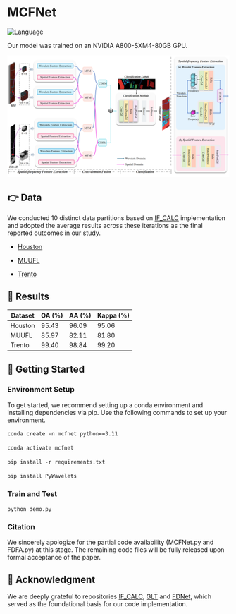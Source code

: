 # MCFNet

![Language](https://img.shields.io/badge/language-python-brightgreen) 

Our model was trained on an NVIDIA A800-SXM4-80GB GPU.

<div align="center">
    <img src="MCFNet.png" alt="framework" width="800"/>
</div>

## 👉 Data

We conducted 10 distinct data partitions based on [IF_CALC](https://github.com/Ding-Kexin/IF_CALC/blob/main/Model/index_2_data.py) implementation and adopted the average results across these iterations as the final reported outcomes in our study.

* [Houston](https://hyperspectral.ee.uh.edu/)

* [MUUFL](https://github.com/GatorSense/MUUFLGulfport/)

* [Trento](https://github.com/danfenghong/IEEE_GRSL_EndNet/blob/master/README.md)

## 🌈 Results

| Dataset  | OA (%) | AA (%) | Kappa (%) |
|----------|--------|--------|-----------|
| Houston    | 95.43 |  96.09 |    95.06  |
| MUUFL   | 85.97 |  82.11 |    81.80  |
| Trento  | 99.40 |  98.84 |    99.20  |

## 🌿 Getting Started

### Environment Setup

To get started, we recommend setting up a conda environment and installing dependencies via pip. Use the following commands to set up your environment.
    
    conda create -n mcfnet python==3.11
    
    conda activate mcfnet
    
    pip install -r requirements.txt
    
    pip install PyWavelets


### Train and Test
    python demo.py

### Citation

We sincerely apologize for the partial code availability (MCFNet.py and FDFA.py) at this stage. The remaining code files will be fully released upon formal acceptance of the paper.

## 🌸 Acknowledgment

We are deeply grateful to repositories [IF_CALC](https://github.com/Ding-Kexin/IF_CALC), [GLT](https://github.com/Ding-Kexin/IEEE_TGRS_GLT-Net) and [FDNet](https://github.com/RSIP-NJUPT/FDNet.git), which served as the foundational basis for our code implementation.
